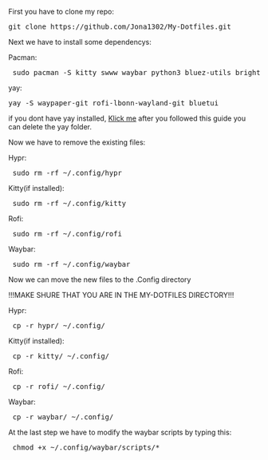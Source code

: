  First you have to clone my repo:

 <pre>git clone https://github.com/Jona1302/My-Dotfiles.git </pre>

 Next we have to install some dependencys:

 Pacman:
 <pre> sudo pacman -S kitty swww waybar python3 bluez-utils brightnessctl pipewire pipewire-pulse ttf-jetbrains-mono-nerd wireplumber </pre>

 yay:
 <pre>yay -S waypaper-git rofi-lbonn-wayland-git bluetui </pre>
 if you dont have yay installed, [Klick me](https://github.com/Jguer/yay) after you followed this guide you can delete the yay folder.


 Now we have to remove the existing files:

 Hypr:
 <pre> sudo rm -rf ~/.config/hypr </pre>

 Kitty(if installed):
 <pre> sudo rm -rf ~/.config/kitty </pre>

 Rofi:
 <pre> sudo rm -rf ~/.config/rofi </pre>

 Waybar:
 <pre> sudo rm -rf ~/.config/waybar </pre>


 Now we can move the new files to the .Config directory

!!!MAKE SHURE THAT YOU ARE IN THE MY-DOTFILES DIRECTORY!!!

 Hypr:
 <pre> cp -r hypr/ ~/.config/ </pre>

 Kitty(if installed):
 <pre> cp -r kitty/ ~/.config/ </pre>

 Rofi:
 <pre> cp -r rofi/ ~/.config/ </pre>

 Waybar:
 <pre> cp -r waybar/ ~/.config/ </pre>

 At the last step we have to modify the waybar scripts by typing this:

  <pre> chmod +x ~/.config/waybar/scripts/* </pre>
